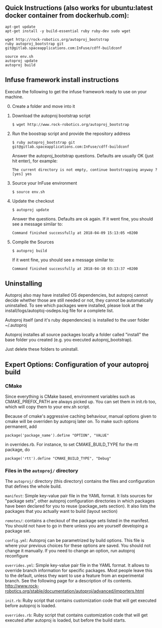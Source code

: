 ## Quick Instructions (also works for ubuntu:latest docker container from dockerhub.com):

    apt-get update
    apt-get install -y build-essential ruby ruby-dev sudo wget
    
    wget http://rock-robotics.org/autoproj_bootstrap
    ruby autoproj_bootstrap git git@gitlab.spaceapplications.com:InFuse/cdff-buildconf
    
    source env.sh
    autoproj update
    autoproj build

## Infuse framework install instructions

Execute the following to get the infuse framework ready to use on your machine.

0. Create a folder and move into it

0. Download the autoproj bootstrap script
    ```
    $ wget http://www.rock-robotics.org/autoproj_bootstrap
    ```

0. Run the boostrap script and provide the repository address
    ```
    $ ruby autoproj_bootstrap git git@gitlab.spaceapplications.com:InFuse/cdff-buildconf
    ```

    Answer the autoproj_bootstrap questions. Defaults are usually OK (just hit enter), for example:
    ```
    The current directory is not empty, continue bootstrapping anyway ? [yes] yes
    ```

0. Source your InFuse environment
    ```
    $ source env.sh
    ```

0. Update the checkout
    ```
    $ autoproj update
    ```

    Answer the questions. Defaults are ok again.
    If it went fine, you should see a message similar to:
    ```
    Command finished successfully at 2018-04-09 15:13:05 +0200
    ```

0. Compile the Sources

    ```
    $ autoproj build
    ```
    If it went fine, you should see a message similar to:
    ```
    Command finished successfully at 2018-04-10 03:13:37 +0200
    ```

## Uninstalling

Autoproj also may have installed OS dependencies, but autoproj cannot decide
whether those are still needed or not, they cannot be automatically
uninstalled. To see which packages were installed, please look at the 
install/logs/autoptoj-osdeps.log file for a complete list.

Autoproj itself (and it's ruby dependencies) is installed
to the user folder ~/.autoproj

Autoproj installes all source packages locally a folder called "install" the
base folder you created (e.g. you executed autoproj_bootstrap).

Just delete these folders to uninstall.

## Expert Options: Configuration of your autoproj build

### CMake

Since everything is CMake based, environment variables such as
CMAKE_PREFIX_PATH are always picked up. You can set them
in init.rb too, which will copy them to your env.sh script.

Because of cmake's aggressive caching behaviour, manual options
given to cmake will be overriden by autoproj later on. To make
such options permanent, add

    package('package_name').define "OPTION", "VALUE"

in overrides.rb. For instance, to set CMAKE_BUILD_TYPE for the rtt
package, do

    package('rtt').define "CMAKE_BUILD_TYPE", "Debug"

### Files in the `autoproj/` directory

The `autoproj/` directory (this directory) contains the files and configuration
that defines the whole build.

`manifest`:
  Simple key-value pair file in the YAML format. It lists sources for "package
  sets", other autoproj configuration directories in which packages have been
  declared for you to reuse (package_sets section). It also lists the packages
  that you actually want to build (layout section)

`remotes/`:
  contains a checkout of the package sets listed in the manifest. You should not
  have to go in there unless you are yourself developing a package set.

`config.yml`:
  Autoproj can be parametrized by build options. This file is where your
  previous choices for these options are saved. You should not change it manually.
  If you need to change an option, run
    autoproj reconfigure

`overrides.yml`:
  Simple key-value pair file in the YAML format.  It allows to override branch
  information for specific packages.  Most people leave this to the default,
  unless they want to use a feature from an experimental branch. See the following
  page for a description of its contents.
    http://www.rock-robotics.org/stable/documentation/autoproj/advanced/importers.html

`init.rb`:
  Ruby script that contains customization code that will get executed before
  autoproj is loaded.

`overrides.rb`: 
  Ruby script that contains customization code that will get executed after
  autoproj is loaded, but before the build starts.
